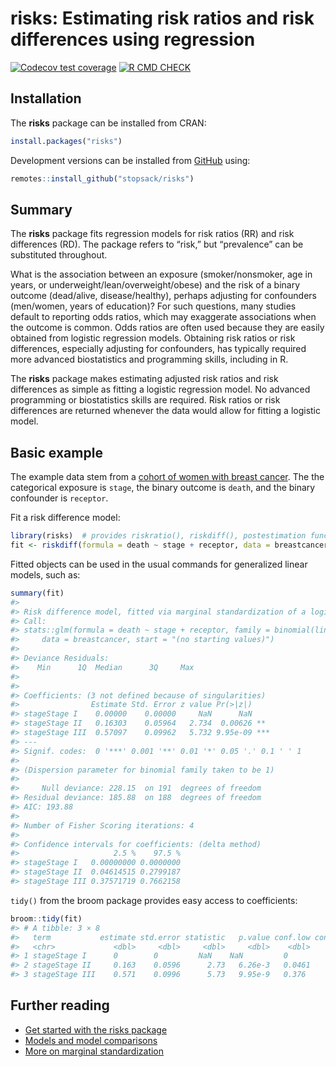 
<!-- README.md is generated from README.Rmd. Please edit that file -->

# risks: Estimating risk ratios and risk differences using regression

<!-- badges: start -->

[![Codecov test
coverage](https://codecov.io/gh/stopsack/risks/branch/master/graph/badge.svg)](https://codecov.io/gh/stopsack/risks?branch=master)
[![R CMD
CHECK](https://github.com/stopsack/risks/actions/workflows/main.yml/badge.svg)](https://github.com/stopsack/risks/actions/workflows/main.yml)
<!-- badges: end -->

## Installation

The **risks** package can be installed from CRAN:

``` r
install.packages("risks")
```

Development versions can be installed from
[GitHub](https://stopsack.github.io/risks/) using:

``` r
remotes::install_github("stopsack/risks")
```

## Summary

The **risks** package fits regression models for risk ratios (RR) and
risk differences (RD). The package refers to “risk,” but “prevalence”
can be substituted throughout.

What is the association between an exposure (smoker/nonsmoker, age in
years, or underweight/lean/overweight/obese) and the risk of a binary
outcome (dead/alive, disease/healthy), perhaps adjusting for confounders
(men/women, years of education)? For such questions, many studies
default to reporting odds ratios, which may exaggerate associations when
the outcome is common. Odds ratios are often used because they are
easily obtained from logistic regression models. Obtaining risk ratios
or risk differences, especially adjusting for confounders, has typically
required more advanced biostatistics and programming skills, including
in R.

The **risks** package makes estimating adjusted risk ratios and risk
differences as simple as fitting a logistic regression model. No
advanced programming or biostatistics skills are required. Risk ratios
or risk differences are returned whenever the data would allow for
fitting a logistic model.

## Basic example

The example data stem from a [cohort of women with breast
cancer](https://pubmed.ncbi.nlm.nih.gov/15286014). The the categorical
exposure is `stage`, the binary outcome is `death`, and the binary
confounder is `receptor`.

Fit a risk difference model:

``` r
library(risks)  # provides riskratio(), riskdiff(), postestimation functions
fit <- riskdiff(formula = death ~ stage + receptor, data = breastcancer)
```

Fitted objects can be used in the usual commands for generalized linear
models, such as:

``` r
summary(fit)
#> 
#> Risk difference model, fitted via marginal standardization of a logistic model with delta method (margstd_delta).
#> Call:
#> stats::glm(formula = death ~ stage + receptor, family = binomial(link = "logit"), 
#>     data = breastcancer, start = "(no starting values)")
#> 
#> Deviance Residuals: 
#>    Min      1Q  Median      3Q     Max  
#>                                         
#> 
#> Coefficients: (3 not defined because of singularities)
#>                Estimate Std. Error z value Pr(>|z|)    
#> stageStage I    0.00000    0.00000     NaN      NaN    
#> stageStage II   0.16303    0.05964   2.734  0.00626 ** 
#> stageStage III  0.57097    0.09962   5.732 9.95e-09 ***
#> ---
#> Signif. codes:  0 '***' 0.001 '**' 0.01 '*' 0.05 '.' 0.1 ' ' 1
#> 
#> (Dispersion parameter for binomial family taken to be 1)
#> 
#>     Null deviance: 228.15  on 191  degrees of freedom
#> Residual deviance: 185.88  on 188  degrees of freedom
#> AIC: 193.88
#> 
#> Number of Fisher Scoring iterations: 4
#> 
#> Confidence intervals for coefficients: (delta method)
#>                     2.5 %    97.5 %
#> stageStage I   0.00000000 0.0000000
#> stageStage II  0.04614515 0.2799187
#> stageStage III 0.37571719 0.7662158
```

`tidy()` from the broom package provides easy access to coefficients:

``` r
broom::tidy(fit)
#> # A tibble: 3 × 8
#>   term           estimate std.error statistic   p.value conf.low conf.high model
#>   <chr>             <dbl>     <dbl>     <dbl>     <dbl>    <dbl>     <dbl> <chr>
#> 1 stageStage I      0        0         NaN    NaN         0          0     marg…
#> 2 stageStage II     0.163    0.0596      2.73   6.26e-3   0.0461     0.280 marg…
#> 3 stageStage III    0.571    0.0996      5.73   9.95e-9   0.376      0.766 marg…
```

## Further reading

- [Get started with the risks
  package](https://stopsack.github.io/risks/articles/risks.html)
- [Models and model
  comparisons](https://stopsack.github.io/risks/articles/models.html)
- [More on marginal
  standardization](https://stopsack.github.io/risks/articles/margstd.html)
